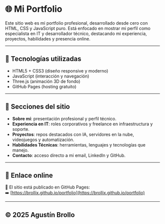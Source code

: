 # 🌐 Mi Portfolio

Este sitio web es mi portfolio profesional, desarrollado desde cero con HTML, CSS y JavaScript puro. Está enfocado en mostrar mi perfil como especialista en IT y desarrollador técnico, destacando mi experiencia, proyectos, habilidades y presencia online.

---

## 🧰 Tecnologías utilizadas

- HTML5 + CSS3 (diseño responsive y moderno)
- JavaScript (interacción y navegación)
- Three.js (animación 3D de fondo)
- GitHub Pages (hosting gratuito)

---

## 🧠 Secciones del sitio

- **Sobre mí**: presentación profesional y perfil técnico.
- **Experiencia en IT**: roles corporativos y freelance en infraestructura y soporte.
- **Proyectos**: repos destacados con IA, servidores en la nube, videojuegos y automatización.
- **Habilidades Técnicas**: herramientas, lenguajes y tecnologías que manejo.
- **Contacto**: acceso directo a mi email, LinkedIn y GitHub.

---

## 🔗 Enlace online

📍 El sitio está publicado en GitHub Pages:  
➡️ [https://brollix.github.io/portfolio](https://brollix.github.io/portfolio)

---

## © 2025 Agustín Brollo
